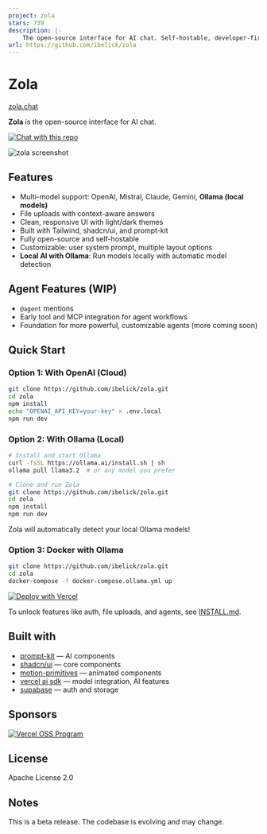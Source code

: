 ```yaml
---
project: zola
stars: 739
description: |-
    The open-source interface for AI chat. Self-hostable, developer-first, and model-agnostic.
url: https://github.com/ibelick/zola
---
```


# Zola

[zola.chat](https://zola.chat)

**Zola** is the open-source interface for AI chat.

[![Chat with this repo](https://zola.chat/button/github.svg)](https://zola.chat/?agent=github/ibelick/zola)

![zola screenshot](./public/cover_zola.webp)

## Features

- Multi-model support: OpenAI, Mistral, Claude, Gemini, **Ollama (local models)**
- File uploads with context-aware answers
- Clean, responsive UI with light/dark themes
- Built with Tailwind, shadcn/ui, and prompt-kit
- Fully open-source and self-hostable
- Customizable: user system prompt, multiple layout options
- **Local AI with Ollama**: Run models locally with automatic model detection

## Agent Features (WIP)

- `@agent` mentions
- Early tool and MCP integration for agent workflows
- Foundation for more powerful, customizable agents (more coming soon)

## Quick Start

### Option 1: With OpenAI (Cloud)

```bash
git clone https://github.com/ibelick/zola.git
cd zola
npm install
echo "OPENAI_API_KEY=your-key" > .env.local
npm run dev
```

### Option 2: With Ollama (Local)

```bash
# Install and start Ollama
curl -fsSL https://ollama.ai/install.sh | sh
ollama pull llama3.2  # or any model you prefer

# Clone and run Zola
git clone https://github.com/ibelick/zola.git
cd zola
npm install
npm run dev
```

Zola will automatically detect your local Ollama models!

### Option 3: Docker with Ollama

```bash
git clone https://github.com/ibelick/zola.git
cd zola
docker-compose -f docker-compose.ollama.yml up
```

[![Deploy with Vercel](https://vercel.com/button)](https://vercel.com/new/clone?repository-url=https://github.com/ibelick/zola)

To unlock features like auth, file uploads, and agents, see [INSTALL.md](./INSTALL.md).

## Built with

- [prompt-kit](https://prompt-kit.com/) — AI components
- [shadcn/ui](https://ui.shadcn.com) — core components
- [motion-primitives](https://motion-primitives.com) — animated components
- [vercel ai sdk](https://vercel.com/blog/introducing-the-vercel-ai-sdk) — model integration, AI features
- [supabase](https://supabase.com) — auth and storage

## Sponsors

<a href="https://vercel.com/oss">
  <img alt="Vercel OSS Program" src="https://vercel.com/oss/program-badge.svg" />
</a>

## License

Apache License 2.0

## Notes

This is a beta release. The codebase is evolving and may change.

